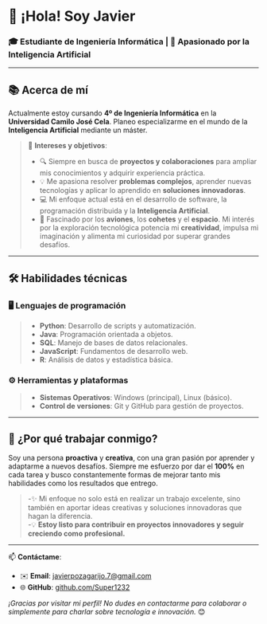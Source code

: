 # 👋 ¡Hola! Soy **Javier**  
### 🎓 Estudiante de Ingeniería Informática | 🚀 Apasionado por la Inteligencia Artificial  

---

## 📚 Acerca de mí  
Actualmente estoy cursando **4º de Ingeniería Informática** en la **Universidad Camilo José Cela**. Planeo especializarme en el mundo de la **Inteligencia Artificial** mediante un máster.  

>🧠 **Intereses y objetivos**:  
>- 🔍 Siempre en busca de **proyectos y colaboraciones** para ampliar mis conocimientos y adquirir experiencia práctica.  
>- 💡 Me apasiona resolver **problemas complejos**, aprender nuevas tecnologías y aplicar lo aprendido en **soluciones innovadoras**.  
>- 💻 Mi enfoque actual está en el desarrollo de software, la programación distribuida y la **Inteligencia Artificial**.  
>- 🌌 Fascinado por los **aviones**, los **cohetes** y el **espacio**. Mi interés por la exploración tecnológica potencia mi **creatividad**, impulsa mi imaginación y alimenta mi curiosidad por superar grandes desafíos.  


---

## 🛠️ Habilidades técnicas  

### 🖥️ Lenguajes de programación  
> - **Python**: Desarrollo de scripts y automatización.  
> - **Java**: Programación orientada a objetos.   
> - **SQL**: Manejo de bases de datos relacionales.  
> - **JavaScript**: Fundamentos de desarrollo web.  
> - **R**: Análisis de datos y estadística básica.  


### ⚙️ Herramientas y plataformas
>- **Sistemas Operativos**: Windows (principal), Linux (básico).
>- **Control de versiones**: Git y GitHub para gestión de proyectos.


---

## 🚀 ¿Por qué trabajar conmigo?  
Soy una persona **proactiva** y **creativa**, con una gran pasión por aprender y adaptarme a nuevos desafíos. Siempre me esfuerzo por dar el **100%** en cada tarea y busco constantemente formas de mejorar tanto mis habilidades como los resultados que entrego.  
>-✨ Mi enfoque no solo está en realizar un trabajo excelente, sino también en aportar ideas creativas y soluciones innovadoras que hagan la diferencia.  
>-💡 **Estoy listo para contribuir en proyectos innovadores y seguir creciendo como profesional.**  

---

📫 **Contáctame**:  
- ✉️ **Email**: [javierpozagarijo.7@gmail.com](mailto:javierpozagarijo.7@gmail.com)  
- 🌐 **GitHub**: [github.com/Super1232](https://github.com/Super1232)  

_¡Gracias por visitar mi perfil! No dudes en contactarme para colaborar o simplemente para charlar sobre tecnología e innovación._ 😊







<!--
**Super1232/Super1232** is a ✨ _special_ ✨ repository because its `README.md` (this file) appears on your GitHub profile.

Here are some ideas to get you started:

- 🔭 I’m currently working on ...
- 🌱 I’m currently learning ...
- 👯 I’m looking to collaborate on ...
- 🤔 I’m looking for help with ...
- 💬 Ask me about ...
- 📫 How to reach me: ...
- 😄 Pronouns: ...
- ⚡ Fun fact: ...
---

## 🌱 Proyectos destacados  
- **Sonic Pi Live Coding Rave**: Desarrollo de música electrónica en vivo mediante programación en Ruby y Sonic Pi.  
- **Protocolo Gossip**: Simulación básica de propagación de mensajes en redes distribuidas.  
- **Sumatorio multithread en C**: Implementación optimizada para manejar grandes volúmenes de datos en sistemas Linux.  
- **Modelo Emisor-Suscriptor con RabbitMQ**: Sistema funcional en Python que utiliza AMQP para mensajería asíncrona.  

---
-->
